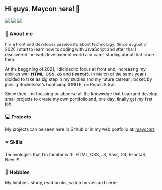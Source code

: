 ## Hi guys, Maycon here! :wave:

[<img src="https://img.shields.io/badge/linkedin-%230077B5.svg?&style=for-the-badge&logo=linkedin&logoColor=white" />](https://www.linkedin.com/in/mayconreisrosario/) [<img src = "https://img.shields.io/badge/instagram-%23E4405F.svg?&style=for-the-badge&logo=instagram&logoColor=white">](https://www.instagram.com/_mayconrr/) [<img src="https://img.shields.io/badge/Gmail-D14836?style=for-the-badge&logo=gmail&logoColor=white" />](mailto:mayconrr13@gmail.com)

### :boy: About me
<p>I'm a front end developer passionate about technology. Since august of 2020 I start to learn how to coding with JavaScript and after that I discovered the web development world and came studing about that since then.</p>
<p>At the beggining of 2021, I dicided to focus at front end, increasing my abilities with <b>HTML</b>, <b>CSS</b>, <b>JS</b> and <b>ReactJS</b>. In March of the same year I dicided to take as big step in my studies and my future carrear :rocket: by joining Rocketseat's bootcamp IGNITE, on ReactJS trail.</p>
<p>Since then, I'm focusing on absorve all the knowedge that I can and develop small projects to create my own portifolio and, one day, finally get my first job.</p>

### :computer: Projects
My projects can be seen here in Github or in my web portfolio at: <span style="color: rgb(66, 133, 129)">[mayconrr](https://mayconrr.vercel.app)</span>

### :star: Skills
Technologies that I'm familiar with: HTML, CSS, JS, Sass, Git, ReactJS, NextJS.

### :notebook: Hobbies
My hobbies: study, read books, watch movies and series.

<!--
**mayconrr13/mayconrr13** is a ✨ _special_ ✨ repository because its `README.md` (this file) appears on your GitHub profile.


